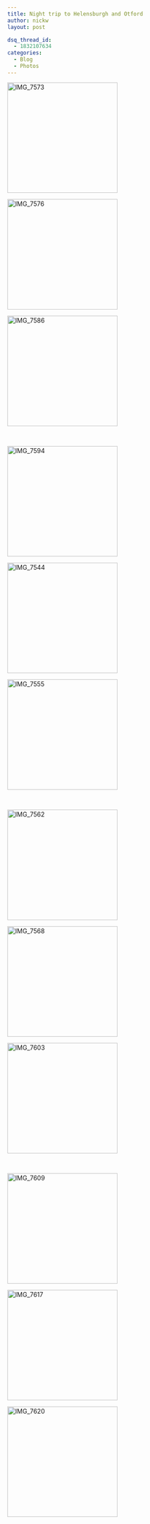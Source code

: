 ```yaml
---
title: Night trip to Helensburgh and Otford
author: nickw
layout: post

dsq_thread_id:
  - 1832107634
categories:
  - Blog
  - Photos
---
```

<div id='gallery-11' class='gallery galleryid-1200 gallery-columns-3 gallery-size-thumbnail'>
  <dl class='gallery-item'>
    <dt class='gallery-icon landscape'>
      <a href='http://cdn.nickwhyte.com/static/2013/10/IMG_7573.jpg'><img width="250" height="250" src="http://cdn.nickwhyte.com/static/2013/10/IMG_7573-250x250.jpg" class="attachment-thumbnail" alt="IMG_7573" /></a>
    </dt>
  </dl>
  
  <dl class='gallery-item'>
    <dt class='gallery-icon landscape'>
      <a href='http://cdn.nickwhyte.com/static/2013/10/IMG_7576.jpg'><img width="250" height="250" src="http://cdn.nickwhyte.com/static/2013/10/IMG_7576-250x250.jpg" class="attachment-thumbnail" alt="IMG_7576" /></a>
    </dt>
  </dl>
  
  <dl class='gallery-item'>
    <dt class='gallery-icon landscape'>
      <a href='http://cdn.nickwhyte.com/static/2013/10/IMG_7586.jpg'><img width="250" height="250" src="http://cdn.nickwhyte.com/static/2013/10/IMG_7586-250x250.jpg" class="attachment-thumbnail" alt="IMG_7586" /></a>
    </dt>
  </dl>
  
  <br style="clear: both" />
  
  <dl class='gallery-item'>
    <dt class='gallery-icon landscape'>
      <a href='http://cdn.nickwhyte.com/static/2013/10/IMG_7594.jpg'><img width="250" height="250" src="http://cdn.nickwhyte.com/static/2013/10/IMG_7594-250x250.jpg" class="attachment-thumbnail" alt="IMG_7594" /></a>
    </dt>
  </dl>
  
  <dl class='gallery-item'>
    <dt class='gallery-icon landscape'>
      <a href='http://cdn.nickwhyte.com/static/2013/10/IMG_7544.jpg'><img width="250" height="250" src="http://cdn.nickwhyte.com/static/2013/10/IMG_7544-250x250.jpg" class="attachment-thumbnail" alt="IMG_7544" /></a>
    </dt>
  </dl>
  
  <dl class='gallery-item'>
    <dt class='gallery-icon landscape'>
      <a href='http://cdn.nickwhyte.com/static/2013/10/IMG_7555.jpg'><img width="250" height="250" src="http://cdn.nickwhyte.com/static/2013/10/IMG_7555-250x250.jpg" class="attachment-thumbnail" alt="IMG_7555" /></a>
    </dt>
  </dl>
  
  <br style="clear: both" />
  
  <dl class='gallery-item'>
    <dt class='gallery-icon landscape'>
      <a href='http://cdn.nickwhyte.com/static/2013/10/IMG_7562.jpg'><img width="250" height="250" src="http://cdn.nickwhyte.com/static/2013/10/IMG_7562-250x250.jpg" class="attachment-thumbnail" alt="IMG_7562" /></a>
    </dt>
  </dl>
  
  <dl class='gallery-item'>
    <dt class='gallery-icon landscape'>
      <a href='http://cdn.nickwhyte.com/static/2013/10/IMG_7568.jpg'><img width="250" height="250" src="http://cdn.nickwhyte.com/static/2013/10/IMG_7568-250x250.jpg" class="attachment-thumbnail" alt="IMG_7568" /></a>
    </dt>
  </dl>
  
  <dl class='gallery-item'>
    <dt class='gallery-icon landscape'>
      <a href='http://cdn.nickwhyte.com/static/2013/10/IMG_7603.jpg'><img width="250" height="250" src="http://cdn.nickwhyte.com/static/2013/10/IMG_7603-250x250.jpg" class="attachment-thumbnail" alt="IMG_7603" /></a>
    </dt>
  </dl>
  
  <br style="clear: both" />
  
  <dl class='gallery-item'>
    <dt class='gallery-icon landscape'>
      <a href='http://cdn.nickwhyte.com/static/2013/10/IMG_7609.jpg'><img width="250" height="250" src="http://cdn.nickwhyte.com/static/2013/10/IMG_7609-250x250.jpg" class="attachment-thumbnail" alt="IMG_7609" /></a>
    </dt>
  </dl>
  
  <dl class='gallery-item'>
    <dt class='gallery-icon landscape'>
      <a href='http://cdn.nickwhyte.com/static/2013/10/IMG_7617.jpg'><img width="250" height="250" src="http://cdn.nickwhyte.com/static/2013/10/IMG_7617-250x250.jpg" class="attachment-thumbnail" alt="IMG_7617" /></a>
    </dt>
  </dl>
  
  <dl class='gallery-item'>
    <dt class='gallery-icon landscape'>
      <a href='http://cdn.nickwhyte.com/static/2013/10/IMG_7620.jpg'><img width="250" height="250" src="http://cdn.nickwhyte.com/static/2013/10/IMG_7620-250x250.jpg" class="attachment-thumbnail" alt="IMG_7620" /></a>
    </dt>
  </dl>
  
  <br style="clear: both" />
</div>